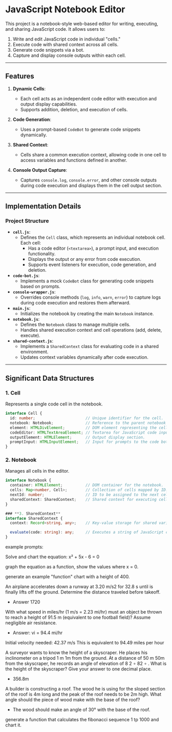 # JavaScript Notebook Editor

This project is a notebook-style web-based editor for writing, executing, and sharing JavaScript code. It allows users to:
1. Write and edit JavaScript code in individual "cells."
2. Execute code with shared context across all cells.
3. Generate code snippets via a bot.
4. Capture and display console outputs within each cell.

---

## **Features**
1. **Dynamic Cells**:
   - Each cell acts as an independent code editor with execution and output display capabilities.
   - Supports addition, deletion, and execution of cells.

2. **Code Generation**:
   - Uses a prompt-based `CodeBot` to generate code snippets dynamically.

3. **Shared Context**:
   - Cells share a common execution context, allowing code in one cell to access variables and functions defined in another.

4. **Console Output Capture**:
   - Captures `console.log`, `console.error`, and other console outputs during code execution and displays them in the cell output section.

---

## **Implementation Details**
### **Project Structure**
- **`cell.js`**:
  - Defines the `Cell` class, which represents an individual notebook cell. Each cell:
    - Has a code editor (`<textarea>`), a prompt input, and execution functionality.
    - Displays the output or any error from code execution.
    - Supports event listeners for execution, code generation, and deletion.
- **`code-bot.js`**:
  - Implements a mock `CodeBot` class for generating code snippets based on prompts.
- **`console-wrapper.js`**:
  - Overrides console methods (`log`, `info`, `warn`, `error`) to capture logs during code execution and restores them afterward.
- **`main.js`**:
  - Initializes the notebook by creating the main `Notebook` instance.
- **`notebook.js`**:
  - Defines the `Notebook` class to manage multiple cells.
  - Handles shared execution context and cell operations (add, delete, execute).
- **`shared-context.js`**:
  - Implements a `SharedContext` class for evaluating code in a shared environment.
  - Updates context variables dynamically after code execution.

---

## **Significant Data Structures**

### **1. Cell**
Represents a single code cell in the notebook.

```typescript
interface Cell {
  id: number;                      // Unique identifier for the cell.
  notebook: Notebook;              // Reference to the parent notebook instance.
  element: HTMLDivElement;         // DOM element representing the cell.
  codeEditor: HTMLTextAreaElement; // Textarea for JavaScript code input.
  outputElement: HTMLElement;      // Output display section.
  promptInput: HTMLInputElement;   // Input for prompts to the code bot.
}
```

### **2. Notebook**
Manages all cells in the editor.
```typescript
interface Notebook {
  container: HTMLElement;          // DOM container for the notebook.
  cells: Map<number, Cell>;        // Collection of cells mapped by ID.
  nextId: number;                  // ID to be assigned to the next cell.
  sharedContext: SharedContext;    // Shared context for executing cell code.
}

### **3. SharedContext**
interface SharedContext {
  context: Record<string, any>;    // Key-value storage for shared variables and functions.

  evaluate(code: string): any;     // Executes a string of JavaScript code in the shared context.
}

```

example prompts:

Solve and chart the equation: x² + 5x - 6 = 0

graph the equation as a function, show the values where x = 0.

generate an example "function" chart with a height of 400.


An airplane accelerates down a runway at 3.20 m/s2 for 32.8 s until is finally lifts off the ground. Determine the distance traveled before takeoff.
- Answer 1720

With what speed in miles/hr (1 m/s = 2.23 mi/hr) must an object be thrown to reach a height of 91.5 m (equivalent to one football field)? Assume negligible air resistance.
- Answer: vi = 94.4 mi/hr

Initial velocity needed: 42.37 m/s
This is equivalent to 94.49 miles per hour

A surveyor wants to know the height of a skyscraper. He places his inclinometer on a tripod  1 m 1m from the ground. At a distance of  50 m 50m from the skyscraper, he records an angle of elevation of  8 2 ∘ 82  ∘  .  What is the height of the skyscraper? Give your answer to one decimal place.
- 356.8m


 A builder is constructing a roof. The wood he is using for the sloped section of the roof is 4m long and the peak of the roof needs to be 2m high. What angle should the piece of wood make with the base of the roof?
 - The wood should make an angle of 30° with the base of the roof.


generate a function that calculates the fibonacci sequence 1 tp 1000 and chart it.
